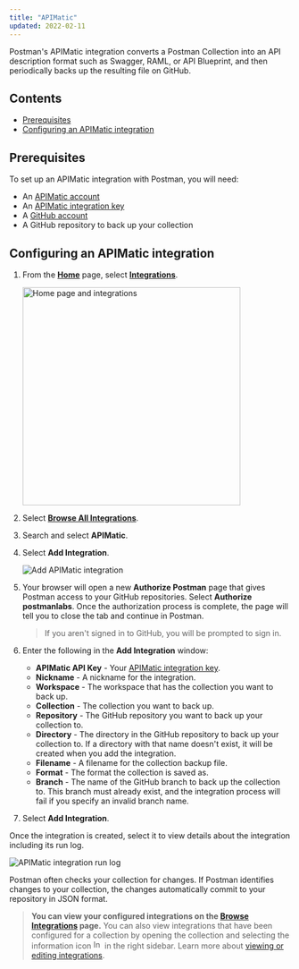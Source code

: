 ```yaml
---
title: "APIMatic"
updated: 2022-02-11
---
```


Postman's APIMatic integration converts a Postman Collection into an API description format such as Swagger, RAML, or API Blueprint, and then periodically backs up the resulting file on GitHub.

## Contents

* [Prerequisites](#prerequisites)
* [Configuring an APIMatic integration](#configuring-an-apimatic-integration)

## Prerequisites

To set up an APIMatic integration with Postman, you will need:

* An [APIMatic account](https://www.apimatic.io/account/register)
* An [APIMatic integration key](https://docs.apimatic.io/manage-apis/get-api-keys/)
* A [GitHub account](https://github.com/)
* A GitHub repository to back up your collection

## Configuring an APIMatic integration

1. From the **[Home](https://go.postman.co/home)** page, select **[Integrations](https://go.postman.co/integrations)**.

    <img alt="Home page and integrations" src="https://assets.postman.com/postman-docs/v10/home-integrations-v10-2.jpg" width="390px">

1. Select **[Browse All Integrations](https://go.postman.co/integrations/browse?category=all)**.
1. Search and select **APIMatic**.
1. Select **Add Integration**.

    ![Add APIMatic integration](https://assets.postman.com/postman-docs/v10/apimatic-add-integration-v10.jpg)

1. Your browser will open a new **Authorize Postman** page that gives Postman access to your GitHub repositories. Select **Authorize postmanlabs**. Once the authorization process is complete, the page will tell you to close the tab and continue in Postman.

    > If you aren't signed in to GitHub, you will be prompted to sign in.

1. Enter the following in the **Add Integration** window:
    * **APIMatic API Key** - Your [APIMatic integration key](https://docs.apimatic.io/manage-apis/get-api-keys/).
    * **Nickname** - A nickname for the integration.
    * **Workspace** - The workspace that has the collection you want to back up.
    * **Collection** - The collection you want to back up.
    * **Repository** - The GitHub repository you want to back up your collection to.
    * **Directory** - The directory in the GitHub repository to back up your collection to. If a directory with that name doesn't exist, it will be created when you add the integration.
    * **Filename** - A filename for the collection backup file.
    * **Format** - The format the collection is saved as.
    * **Branch** - The name of the GitHub branch to back up the collection to. This branch must already exist, and the integration process will fail if you specify an invalid branch name.
1. Select **Add Integration**.

Once the integration is created, select it to view details about the integration including its run log.

<img alt="APIMatic integration run log" src="https://assets.postman.com/postman-docs/apimatic-run-log-v9.jpg"/>

Postman often checks your collection for changes. If Postman identifies changes to your collection, the changes automatically commit to your repository in JSON format.

> **You can view your configured integrations on the [Browse Integrations](https://go.postman.co/integrations/browse) page.** You can also view integrations that have been configured for a collection by opening the collection and selecting the information icon <img alt="Information icon" src="https://assets.postman.com/postman-docs/icon-information-v9-5.jpg#icon" width="16px"> in the right sidebar. Learn more about [viewing or editing integrations](/docs/integrations/intro-integrations/#viewing-or-editing-integrations).
